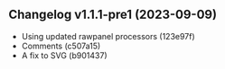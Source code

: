 ## Changelog  v1.1.1-pre1 (2023-09-09)

* Using updated rawpanel processors (123e97f)   
* Comments (c507a15)   
* A fix to SVG (b901437)
